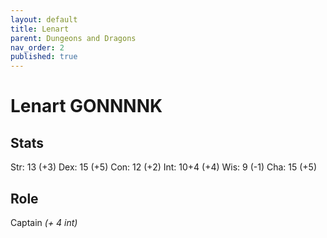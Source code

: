 ```yaml
---
layout: default
title: Lenart
parent: Dungeons and Dragons
nav_order: 2
published: true
---
```


# Lenart GONNNNK

## Stats
Str: 13 (+3)
Dex: 15 (+5)
Con: 12 (+2)
Int: 10+4 (+4)
Wis: 9 (-1)
Cha: 15 (+5)

## Role 
Captain _(+ 4 int)_
